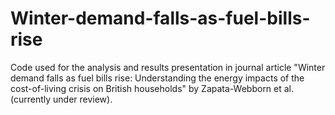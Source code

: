 # Winter-demand-falls-as-fuel-bills-rise
Code used for the analysis and results presentation in journal article "Winter demand falls as fuel bills rise: Understanding the energy impacts of the cost-of-living crisis on British households" by Zapata-Webborn et al. (currently under review).
